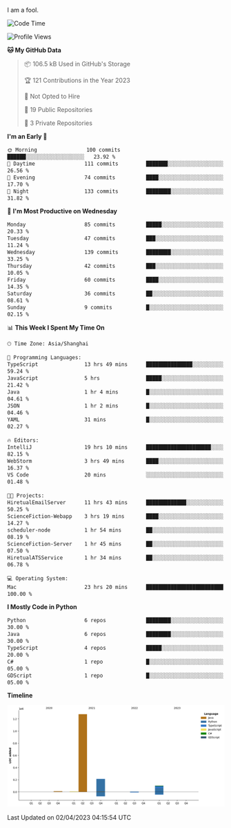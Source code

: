 I am a fool.

<!--START_SECTION:waka-->
![Code Time](http://img.shields.io/badge/Code%20Time-245%20hrs%2051%20mins-blue)

![Profile Views](http://img.shields.io/badge/Profile%20Views-3-blue)

**🐱 My GitHub Data** 

> 📦 106.5 kB Used in GitHub's Storage 
 > 
> 🏆 121 Contributions in the Year 2023
 > 
> 🚫 Not Opted to Hire
 > 
> 📜 19 Public Repositories 
 > 
> 🔑 3 Private Repositories 
 > 
**I'm an Early 🐤** 

```text
🌞 Morning                100 commits         ██████░░░░░░░░░░░░░░░░░░░   23.92 % 
🌆 Daytime                111 commits         ███████░░░░░░░░░░░░░░░░░░   26.56 % 
🌃 Evening                74 commits          ████░░░░░░░░░░░░░░░░░░░░░   17.70 % 
🌙 Night                  133 commits         ████████░░░░░░░░░░░░░░░░░   31.82 % 
```
📅 **I'm Most Productive on Wednesday** 

```text
Monday                   85 commits          █████░░░░░░░░░░░░░░░░░░░░   20.33 % 
Tuesday                  47 commits          ███░░░░░░░░░░░░░░░░░░░░░░   11.24 % 
Wednesday                139 commits         ████████░░░░░░░░░░░░░░░░░   33.25 % 
Thursday                 42 commits          ███░░░░░░░░░░░░░░░░░░░░░░   10.05 % 
Friday                   60 commits          ████░░░░░░░░░░░░░░░░░░░░░   14.35 % 
Saturday                 36 commits          ██░░░░░░░░░░░░░░░░░░░░░░░   08.61 % 
Sunday                   9 commits           █░░░░░░░░░░░░░░░░░░░░░░░░   02.15 % 
```


📊 **This Week I Spent My Time On** 

```text
🕑︎ Time Zone: Asia/Shanghai

💬 Programming Languages: 
TypeScript               13 hrs 49 mins      ███████████████░░░░░░░░░░   59.24 % 
JavaScript               5 hrs               █████░░░░░░░░░░░░░░░░░░░░   21.42 % 
Java                     1 hr 4 mins         █░░░░░░░░░░░░░░░░░░░░░░░░   04.61 % 
JSON                     1 hr 2 mins         █░░░░░░░░░░░░░░░░░░░░░░░░   04.46 % 
YAML                     31 mins             █░░░░░░░░░░░░░░░░░░░░░░░░   02.27 % 

🔥 Editors: 
IntelliJ                 19 hrs 10 mins      █████████████████████░░░░   82.15 % 
WebStorm                 3 hrs 49 mins       ████░░░░░░░░░░░░░░░░░░░░░   16.37 % 
VS Code                  20 mins             ░░░░░░░░░░░░░░░░░░░░░░░░░   01.48 % 

🐱‍💻 Projects: 
HiretualEmailServer      11 hrs 43 mins      █████████████░░░░░░░░░░░░   50.25 % 
ScienceFiction-Webapp    3 hrs 19 mins       ████░░░░░░░░░░░░░░░░░░░░░   14.27 % 
scheduler-node           1 hr 54 mins        ██░░░░░░░░░░░░░░░░░░░░░░░   08.19 % 
ScienceFiction-Server    1 hr 45 mins        ██░░░░░░░░░░░░░░░░░░░░░░░   07.50 % 
HiretualATSService       1 hr 34 mins        ██░░░░░░░░░░░░░░░░░░░░░░░   06.78 % 

💻 Operating System: 
Mac                      23 hrs 20 mins      █████████████████████████   100.00 % 
```

**I Mostly Code in Python** 

```text
Python                   6 repos             ████████░░░░░░░░░░░░░░░░░   30.00 % 
Java                     6 repos             ████████░░░░░░░░░░░░░░░░░   30.00 % 
TypeScript               4 repos             █████░░░░░░░░░░░░░░░░░░░░   20.00 % 
C#                       1 repo              █░░░░░░░░░░░░░░░░░░░░░░░░   05.00 % 
GDScript                 1 repo              █░░░░░░░░░░░░░░░░░░░░░░░░   05.00 % 
```



**Timeline**

![Lines of Code chart](https://raw.githubusercontent.com/VeejaLiu/VeejaLiu/master/assets/bar_graph.png)


 Last Updated on 02/04/2023 04:15:54 UTC
<!--END_SECTION:waka-->
